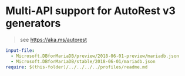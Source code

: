 # Multi-API support for AutoRest v3 generators

> see https://aka.ms/autorest

``` yaml $(enable-multi-api)
input-file:
  - Microsoft.DBforMariaDB/preview/2018-06-01-preview/mariadb.json
  - Microsoft.DBforMariaDB/stable/2018-06-01/mariadb.json
require: $(this-folder)/../../../../profiles/readme.md
```
